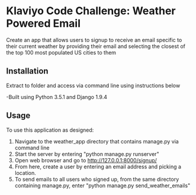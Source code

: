 # Klaviyo Code Challenge: Weather Powered Email

Create an app that allows users to signup to receive an email specific to their current weather by providing their email and selecting the closest of the top 100 most populated US cities to them

## Installation

Extract to folder and access via command line using instructions below

-Built using Python 3.5.1 and Django 1.9.4

## Usage

To use this application as designed:
1. Navigate to the weather_app directory that contains manage.py via command line
2. Start the server by entering "python manage.py runserver"
3. Open web browser and go to http://127.0.0.1:8000/signup/
4. From here, create a user by entering an email address and picking a location.
5. To send emails to all users who signed up, from the same directory containing manage.py, enter "python manage.py send_weather_emails"